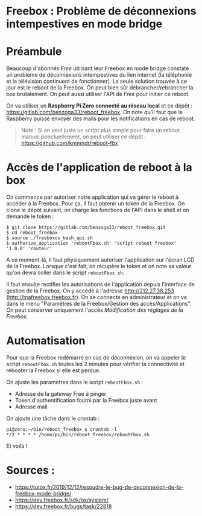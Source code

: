 Freebox : Problème de déconnexions intempestives en mode bridge
===============================================================

# Préambule
Beaucoup d'abonnés *Free* utilisant leur Freebox en mode bridge constate un problème de déconnexions intempestives du lien internet (la téléphonie et la télévision continuent de fonctionner).
La seule solution trouvée à ce jour est le reboot de la Freebox. On peut bien sûr débrancher/rebrancher la box brutalement. On peut aussi utiliser l'API de *Free* pour initier ce reboot.

On va utiliser un **Raspberry Pi Zero connecté au réseau local** et ce dépôt : https://gitlab.com/benzoga33/reboot_freebox.
On note qu'il faut que le Raspberry puisse envoyer des mails pour les notifications en cas de reboot.

> Note : Si on veut juste un script plus simple pour faire un reboot manuel ponctuellement, on peut utiliser ce dépôt : https://github.com/kmmndr/reboot-fbx

# Accès de l'application de reboot à la box
On commence par autoriser notre application qui va gérer le reboot à accéder à la Freebox. Pour ça, il faut obtenir un token de la Freebox.
On clone le dépôt suivant, on charge les fonctions de l'API dans le shell et on demande le token :
```
$ git clone https://gitlab.com/benzoga33/reboot_freebox.git
$ cd reboot_freebox
$ source ./freeboxos_bash_api.sh
$ authorize_application 'rebootFbox.sh' 'script reboot freebox' '1.0.0' 'routeur'
```

A ce moment-là, il faut physiquement autoriser l'application sur l'écran LCD de la Freebox. Lorsque c'est fait, on récupère le token et on note sa valeur qu'on devra coller dans le script `rebootFbox.sh`.

Il faut ensuite rectifier les autorisations de l'application depuis l'interface de gestion de la Freebox. On y accède à l'adresse http://212.27.38.253 (http://mafreebox.freebox.fr). On se connecte en administrateur et on va dans le menu "Paramètres de la Freebox/Gestion des accès/Applications". On peut conserver uniquement l'accès *Modification des réglages de la Freebox*.

# Automatisation
Pour que la Freebox redémarre en cas de déconnexion, on va appeler le script `rebootFbox.sh` toutes les 2 minutes pour vérifier la connectivité et rebooter la Freebox si elle est perdue.

On ajuste les paramètres dans le script `rebootFbox.sh` :
- Adresse de la gateway Free à pinger
- Token d'authentification fourni par la Freebox juste avant
- Adresse mail

On ajoute une tâche dans le crontab :
```
pi@zero:~/bin/reboot_freebox $ crontab -l
*/2 * * * * /home/pi/bin/reboot_freebox/rebootFbox.sh
```

Et voilà !

# Sources :
* https://tutox.fr/2019/12/12/resoudre-le-bug-de-deconnexion-de-la-freebox-mode-bridge/
* https://dev.freebox.fr/sdk/os/system/
* https://dev.freebox.fr/bugs/task/22818
